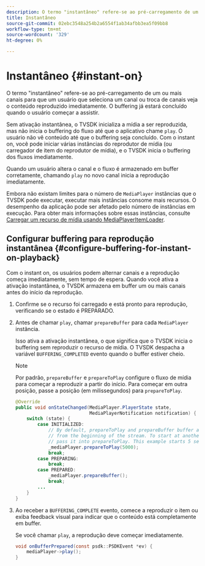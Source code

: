 ```yaml
---
description: O termo "instantâneo" refere-se ao pré-carregamento de um ou mais canais para que um usuário que seleciona um canal ou troca de canais veja o conteúdo reproduzido imediatamente. O buffering já estará concluído quando o usuário começar a assistir.
title: Instantâneo
source-git-commit: 02ebc3548a254b2a6554f1ab34afbb3ea5f09bb8
workflow-type: tm+mt
source-wordcount: '329'
ht-degree: 0%

---
```


# Instantâneo {#instant-on}

O termo &quot;instantâneo&quot; refere-se ao pré-carregamento de um ou mais canais para que um usuário que seleciona um canal ou troca de canais veja o conteúdo reproduzido imediatamente. O buffering já estará concluído quando o usuário começar a assistir.

Sem ativação instantânea, o TVSDK inicializa a mídia a ser reproduzida, mas não inicia o buffering do fluxo até que o aplicativo chame `play`. O usuário não vê conteúdo até que o buffering seja concluído. Com o instant on, você pode iniciar várias instâncias do reprodutor de mídia (ou carregador de item do reprodutor de mídia), e o TVSDK inicia o buffering dos fluxos imediatamente.

Quando um usuário altera o canal e o fluxo é armazenado em buffer corretamente, chamando `play` no novo canal inicia a reprodução imediatamente.

Embora não existam limites para o número de `MediaPlayer` instâncias que o TVSDK pode executar, executar mais instâncias consome mais recursos. O desempenho da aplicação pode ser afetado pelo número de instâncias em execução. Para obter mais informações sobre essas instâncias, consulte [Carregar um recurso de mídia usando MediaPlayerItemLoader](../../../tvsdk-1.4-for-android/ui-configure/mediaplayer-initialize-for-video/android-1.4-media-mediaplayeritemloader.md).

## Configurar buffering para reprodução instantânea {#configure-buffering-for-instant-on-playback}

Com o instant on, os usuários podem alternar canais e a reprodução começa imediatamente, sem tempo de espera. Quando você ativa a ativação instantânea, o TVSDK armazena em buffer um ou mais canais antes do início da reprodução.

1. Confirme se o recurso foi carregado e está pronto para reprodução, verificando se o estado é PREPARADO.
1. Antes de chamar `play`, chamar `prepareBuffer` para cada `MediaPlayer` instância.

   Isso ativa a ativação instantânea, o que significa que o TVSDK inicia o buffering sem reproduzir o recurso de mídia. O TVSDK despacha a variável `BUFFERING_COMPLETED` evento quando o buffer estiver cheio.

   >[!NOTE]
   >
   >Por padrão, `prepareBuffer` e `prepareToPlay` configure o fluxo de mídia para começar a reproduzir a partir do início. Para começar em outra posição, passe a posição (em milissegundos) para `prepareToPlay`.

   ```java
   @Override 
   public void onStateChanged(MediaPlayer.PlayerState state,  
                              MediaPlayerNotification notification) { 
       switch (state) { 
           case INITIALIZED: 
               // By default, prepareToPlay and prepareBuffer buffer and start playing 
               // from the beginning of the stream. To start at another position, 
               // pass it into prepareToPlay. This example starts 5 seconds into the stream. 
               _mediaPlayer.prepareToPlay(5000); 
               break; 
           case PREPARING: 
               break; 
           case PREPARED: 
               _mediaPlayer.prepareBuffer(); 
               break; 
           ... 
       } 
   }
   ```

1. Ao receber a `BUFFERING_COMPLETE` evento, comece a reproduzir o item ou exiba feedback visual para indicar que o conteúdo está completamente em buffer.

   Se você chamar `play`, a reprodução deve começar imediatamente.

   ```java
   void onBufferPrepared(const psdk::PSDKEvent *ev) { 
       mediaPlayer->play(); 
   }
   ```
